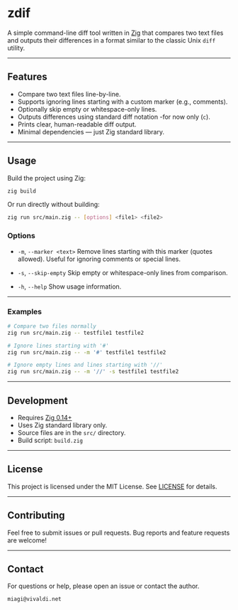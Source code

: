 # zdif

A simple command-line diff tool written in [Zig](https://ziglang.org/) that compares two text files and outputs their differences in a format similar to the classic Unix `diff` utility.

---

## Features

- Compare two text files line-by-line.
- Supports ignoring lines starting with a custom marker (e.g., comments).
- Optionally skip empty or whitespace-only lines.
- Outputs differences using standard diff notation -for now only (`c`).
- Prints clear, human-readable diff output.
- Minimal dependencies — just Zig standard library.

---

## Usage

Build the project using Zig:

```sh
zig build
````

Or run directly without building:

```sh
zig run src/main.zig -- [options] <file1> <file2>
```

### Options

* `-m`, `--marker <text>`
  Remove lines starting with this marker (quotes allowed). Useful for ignoring comments or special lines.

* `-s`, `--skip-empty`
  Skip empty or whitespace-only lines from comparison.

* `-h`, `--help`
  Show usage information.

---

### Examples

```sh
# Compare two files normally
zig run src/main.zig -- testfile1 testfile2

# Ignore lines starting with '#'
zig run src/main.zig -- -m '#' testfile1 testfile2

# Ignore empty lines and lines starting with '//'
zig run src/main.zig -- -m '//' -s testfile1 testfile2
```

---

## Development

* Requires [Zig 0.14+](https://ziglang.org/download/)
* Uses Zig standard library only.
* Source files are in the `src/` directory.
* Build script: `build.zig`

---

## License

This project is licensed under the MIT License. See [LICENSE](LICENSE) for details.

---

## Contributing

Feel free to submit issues or pull requests.
Bug reports and feature requests are welcome!

---

## Contact

For questions or help, please open an issue or contact the author.

```
miagi@vivaldi.net
```

